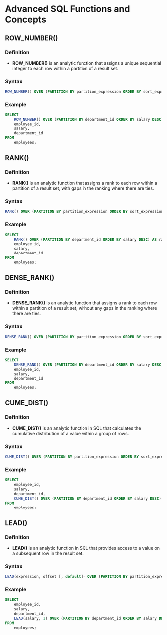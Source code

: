 # Advanced SQL Functions and Concepts

## ROW_NUMBER()

### Definition
- **ROW_NUMBER()** is an analytic function that assigns a unique sequential integer to each row within a partition of a result set.

### Syntax
```sql
ROW_NUMBER() OVER (PARTITION BY partition_expression ORDER BY sort_expression)
```

### Example
```sql
SELECT
    ROW_NUMBER() OVER (PARTITION BY department_id ORDER BY salary DESC) AS rank_in_dept,
    employee_id,
    salary,
    department_id
FROM
    employees;
```

## RANK()

### Definition
- **RANK()** is an analytic function that assigns a rank to each row within a partition of a result set, with gaps in the ranking where there are ties.

### Syntax
```sql
RANK() OVER (PARTITION BY partition_expression ORDER BY sort_expression)
```

### Example
```sql
SELECT
    RANK() OVER (PARTITION BY department_id ORDER BY salary DESC) AS rank_in_dept,
    employee_id,
    salary,
    department_id
FROM
    employees;
```

## DENSE_RANK()

### Definition
- **DENSE_RANK()** is an analytic function that assigns a rank to each row within a partition of a result set, without any gaps in the ranking where there are ties.

### Syntax
```sql
DENSE_RANK() OVER (PARTITION BY partition_expression ORDER BY sort_expression)
```

### Example
```sql
SELECT
    DENSE_RANK() OVER (PARTITION BY department_id ORDER BY salary DESC) AS dense_rank_in_dept,
    employee_id,
    salary,
    department_id
FROM
    employees;
```
## CUME_DIST()

### Definition
- **CUME_DIST()** is an analytic function in SQL that calculates the cumulative distribution of a value within a group of rows.

### Syntax
```sql
CUME_DIST() OVER (PARTITION BY partition_expression ORDER BY sort_expression)
```

### Example
```sql
SELECT
    employee_id,
    salary,
    department_id,
    CUME_DIST() OVER (PARTITION BY department_id ORDER BY salary DESC) AS cumulative_distribution
FROM
    employees;
```

## LEAD()

### Definition
- **LEAD()** is an analytic function in SQL that provides access to a value on a subsequent row in the result set.

### Syntax
```sql
LEAD(expression, offset [, default]) OVER (PARTITION BY partition_expression ORDER BY sort_expression)
```

### Example
```sql
SELECT
    employee_id,
    salary,
    department_id,
    LEAD(salary, 1) OVER (PARTITION BY department_id ORDER BY salary DESC) AS next_salary
FROM
    employees;
```


```
